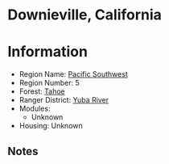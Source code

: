 
Downieville, California
=======================
  
# Information  
* Region Name: [Pacific Southwest]()  
* Region Number: 5  
* Forest: [Tahoe](https://www.fs.usda.gov/tahoe/)  
* Ranger District: [Yuba River]()  
* Modules:  
  - Unknown  
* Housing: Unknown  
  
## Notes

